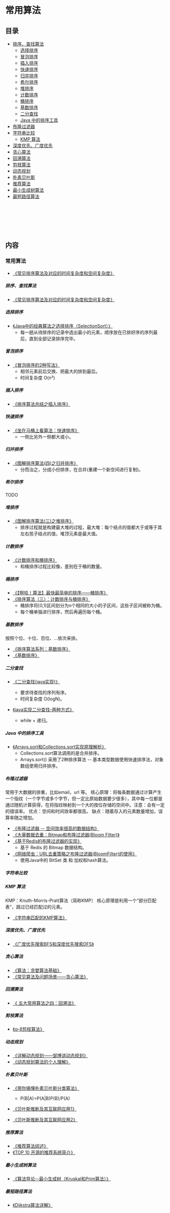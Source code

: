 # 常用算法

## 目录
* [排序、查找算法](https://github.com/0voice/develop_skill_tree/blob/main/README.md#排序查找算法)
  * [选择排序](https://github.com/0voice/develop_skill_tree/blob/main/README.md#选择排序)
  * [冒泡排序](https://github.com/0voice/develop_skill_tree/blob/main/README.md#冒泡排序)
  * [插入排序](https://github.com/0voice/develop_skill_tree/blob/main/README.md#插入排序)
  * [快速排序](https://github.com/0voice/develop_skill_tree/blob/main/README.md#快速排序)
  * [归并排序](https://github.com/0voice/develop_skill_tree/blob/main/README.md#归并排序)
  * [希尔排序](https://github.com/0voice/develop_skill_tree/blob/main/README.md#希尔排序)
  * [堆排序](https://github.com/0voice/develop_skill_tree/blob/main/README.md#堆排序)
  * [计数排序](https://github.com/0voice/develop_skill_tree/blob/main/README.md#计数排序)
  * [桶排序](https://github.com/0voice/develop_skill_tree/blob/main/README.md#桶排序)
  * [基数排序](https://github.com/0voice/develop_skill_tree/blob/main/README.md#基数排序)
  * [二分查找](https://github.com/0voice/develop_skill_tree/blob/main/README.md#二分查找)
  * [Java 中的排序工具](https://github.com/0voice/develop_skill_tree/blob/main/README.md#java-中的排序工具)
* [布隆过滤器](https://github.com/0voice/develop_skill_tree/blob/main/README.md#布隆过滤器)
* [字符串比较](https://github.com/0voice/develop_skill_tree/blob/main/README.md#字符串比较)
  * [KMP 算法](https://github.com/0voice/develop_skill_tree/blob/main/README.md#kmp-算法)
* [深度优先、广度优先](https://github.com/0voice/develop_skill_tree/blob/main/README.md#深度优先广度优先)
* [贪心算法](https://github.com/0voice/develop_skill_tree/blob/main/README.md#贪心算法)
* [回溯算法](https://github.com/0voice/develop_skill_tree/blob/main/README.md#回溯算法)
* [剪枝算法](https://github.com/0voice/develop_skill_tree/blob/main/README.md#剪枝算法)
* [动态规划](https://github.com/0voice/develop_skill_tree/blob/main/README.md#动态规划)
* [朴素贝叶斯](https://github.com/0voice/develop_skill_tree/blob/main/README.md#朴素贝叶斯)
* [推荐算法](https://github.com/0voice/develop_skill_tree/blob/main/README.md#推荐算法)
* [最小生成树算法](https://github.com/0voice/develop_skill_tree/blob/main/README.md#最小生成树算法)
* [最短路径算法](https://github.com/0voice/develop_skill_tree/blob/main/README.md#最短路径算法)

<br />
<br />
<br />
<br />
<br />

## 内容

### 常用算法

* [《常见排序算法及对应的时间复杂度和空间复杂度》](https://blog.csdn.net/gane_cheng/article/details/52652705)

##### 排序、查找算法

* [《常见排序算法及对应的时间复杂度和空间复杂度》](https://blog.csdn.net/gane_cheng/article/details/52652705)

##### 选择排序

* [《Java中的经典算法之选择排序（SelectionSort）》](https://www.cnblogs.com/shen-hua/p/5424059.html)
	* 每一趟从待排序的记录中选出最小的元素，顺序放在已排好序的序列最后，直到全部记录排序完毕。

##### 冒泡排序

* [《冒泡排序的2种写法》](https://blog.csdn.net/shuaizai88/article/details/73250615)
	* 相邻元素前后交换、把最大的排到最后。
	* 时间复杂度 O(n²) 

##### 插入排序

* [《排序算法总结之插入排序》](https://www.cnblogs.com/hapjin/p/5517667.html)

##### 快速排序

* [《坐在马桶上看算法：快速排序》](https://blog.csdn.net/afjaklsdflka/article/details/52829030)
	* 一侧比另外一侧都大或小。 
##### 归并排序

* [《图解排序算法(四)之归并排序》](http://www.cnblogs.com/chengxiao/p/6194356.html)
	* 分而治之，分成小份排序，在合并(重建一个新空间进行复制)。 

##### 希尔排序
TODO

##### 堆排序
* [《图解排序算法(三)之堆排序》](https://www.cnblogs.com/chengxiao/p/6129630.html)
	* 排序过程就是构建最大堆的过程，最大堆：每个结点的值都大于或等于其左右孩子结点的值，堆顶元素是最大值。

##### 计数排序
* [《计数排序和桶排序》](https://www.cnblogs.com/suvllian/p/5495780.html)
	* 和桶排序过程比较像，差别在于桶的数量。

##### 桶排序
* [《【啊哈！算法】最快最简单的排序——桶排序》](http://blog.51cto.com/ahalei/1362789)
* [《排序算法（三）：计数排序与桶排序》](https://blog.csdn.net/sunjinshengli/article/details/70738527)
	* 桶排序将[0,1)区间划分为n个相同的大小的子区间，这些子区间被称为桶。
	* 每个桶单独进行排序，然后再遍历每个桶。

##### 基数排序

按照个位、十位、百位、...依次来排。

* [《排序算法系列：基数排序》](https://blog.csdn.net/lemon_tree12138/article/details/51695211)
* [《基数排序》](https://www.cnblogs.com/skywang12345/p/3603669.html)


##### 二分查找
* [《二分查找(java实现)》](https://www.cnblogs.com/coderising/p/5708632.html)
	* 要求待查找的序列有序。
	* 时间复杂度 O(logN)。

* [《java实现二分查找-两种方式》](https://blog.csdn.net/maoyuanming0806/article/details/78176957)
	* while + 递归。
##### Java 中的排序工具
* [《Arrays.sort和Collections.sort实现原理解析》](https://blog.csdn.net/u011410529/article/details/56668545?locationnum=6&fps=1)
	* Collections.sort算法调用的是合并排序。
	* Arrays.sort() 采用了2种排序算法 -- 基本类型数据使用快速排序法，对象数组使用归并排序。

##### 布隆过滤器

常用于大数据的排重，比如email，url 等。
核心原理：将每条数据通过计算产生一个指纹（一个字节或多个字节，但一定比原始数据要少很多），其中每一位都是通过随机计算获得，在将指纹映射到一个大的按位存储的空间中。注意：会有一定的错误率。
优点：空间和时间效率都很高。
缺点：随着存入的元素数量增加，误算率随之增加。

* [《布隆过滤器 -- 空间效率很高的数据结构》](https://segmentfault.com/a/1190000002729689)
* [《大量数据去重：Bitmap和布隆过滤器(Bloom Filter)》](https://blog.csdn.net/zdxiq000/article/details/57626464)
* [《基于Redis的布隆过滤器的实现》](https://blog.csdn.net/qq_30242609/article/details/71024458)
	* 基于 Redis 的 Bitmap 数据结构。
* [《网络爬虫：URL去重策略之布隆过滤器(BloomFilter)的使用》](https://blog.csdn.net/lemon_tree12138/article/details/47973715)
	* 使用Java中的 BitSet 类 和 加权和hash算法。

##### 字符串比较

##### KMP 算法
KMP：Knuth-Morris-Pratt算法（简称KMP）
核心原理是利用一个“部分匹配表”，跳过已经匹配过的元素。
* [《字符串匹配的KMP算法》](http://www.ruanyifeng.com/blog/2013/05/Knuth%E2%80%93Morris%E2%80%93Pratt_algorithm.html)

##### 深度优先、广度优先
* [《广度优先搜索BFS和深度优先搜索DFS》](https://www.cnblogs.com/0kk470/p/7555033.html)

##### 贪心算法
* [《算法：贪婪算法基础》](https://www.cnblogs.com/MrSaver/p/8641971.html)
* [《常见算法及问题场景——贪心算法》](https://blog.csdn.net/a345017062/article/details/52443781)

##### 回溯算法
* [《 五大常用算法之四：回溯法》](https://blog.csdn.net/qfikh/article/details/51960331)

##### 剪枝算法
* [《α-β剪枝算法》](https://blog.csdn.net/luningcsdn/article/details/50930276)

##### 动态规划
* [《详解动态规划——邹博讲动态规划》](https://www.cnblogs.com/little-YTMM/p/5372680.html)
* [《动态规划算法的个人理解》](https://blog.csdn.net/yao_zi_jie/article/details/54580283)

##### 朴素贝叶斯

* [《带你搞懂朴素贝叶斯分类算法》](https://blog.csdn.net/amds123/article/details/70173402)
	* P(B|A)=P(A|B)P(B)/P(A)

* [《贝叶斯推断及其互联网应用1》](http://www.ruanyifeng.com/blog/2011/08/bayesian_inference_part_one.html)
* [《贝叶斯推断及其互联网应用2》](http://www.ruanyifeng.com/blog/2011/08/bayesian_inference_part_two.html)


##### 推荐算法
* [《推荐算法综述》](http://www.infoq.com/cn/articles/recommendation-algorithm-overview-part01)
* [《TOP 10 开源的推荐系统简介》](https://www.oschina.net/news/51297/top-10-open-source-recommendation-systems)

##### 最小生成树算法
* [《算法导论--最小生成树（Kruskal和Prim算法）》](https://blog.csdn.net/luoshixian099/article/details/51908175)

##### 最短路径算法

* [《Dijkstra算法详解》](https://blog.csdn.net/qq_35644234/article/details/60870719)
